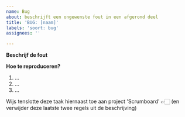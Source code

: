 ```yaml
---
name: Bug
about: beschrijft een ongewenste fout in een afgerond deel
title: 'BUG: [naam]'
labels: 'soort: bug'
assignees: ''

---
```


**Beschrijf de fout**


**Hoe te reproduceren?**

1. ...
2. ...
3. ...

Wijs tenslotte deze taak hiernaast toe aan project 'Scrumboard' 👉🏻
(en verwijder deze laatste twee regels uit de beschrijving)
